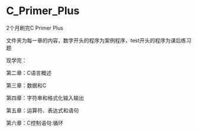 # C_Primer_Plus

2个月刷完C Primer Plus

文件夹为每一章的内容，数字开头的程序为案例程序，test开头的程序为课后练习题

现学完：

第二章：C语言概述

第三章：数据和C

第四章：字符串和格式化输入输出

第五章：运算符、表达式和语句

第六章：C控制语句:循环
